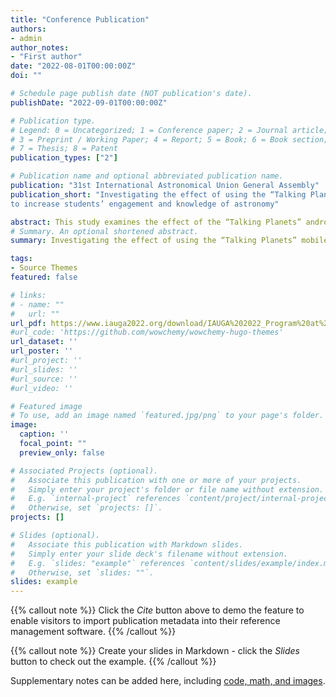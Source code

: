 ```yaml
---
title: "Conference Publication"
authors:
- admin
author_notes:
- "First author"
date: "2022-08-01T00:00:00Z"
doi: ""

# Schedule page publish date (NOT publication's date).
publishDate: "2022-09-01T00:00:00Z"

# Publication type.
# Legend: 0 = Uncategorized; 1 = Conference paper; 2 = Journal article;
# 3 = Preprint / Working Paper; 4 = Report; 5 = Book; 6 = Book section;
# 7 = Thesis; 8 = Patent
publication_types: ["2"]

# Publication name and optional abbreviated publication name.
publication: "31st International Astronomical Union General Assembly"
publication_short: "Investigating the effect of using the “Talking Planets” mobile application
to increase students’ engagement and knowledge of astronomy"

abstract: This study examines the effect of the “Talking Planets” android mobile application (funded by the International Astronomical Union’s Office of Astronomy for Development) on school students from 4th to 9th grade and their attitude toward the application. Talking Planets is an educational android mobile application (currently in beta version, not available in Google play store yet) to make school children aware of astronomy, more specifically the planets of our solar system. This mobile application presents different planets as funny characters and students will be able to chat with these characters and find out about them by asking different questions. That is, the characters of the planets will behave like chatbots. In this study, students (n=79) from two schools used our developed mobile application, Talking Planets. The study was conducted on 15 and 17 March 2022. The study investigated whether students learned anything new about astronomy after using our mobile application. Students' knowledge of astronomy was assessed before and after using the mobile application by providing the same question paper. 47.1% of students were able to increase their knowledge assessment performance, 35.44% of students' performance did not change, and the remaining 16.46% of students' performance was decreased. The outcomes suggest that this application has great potential to increase the knowledge of astronomy among school students. The attitude of the school students toward the mobile application was evaluated by an anonymous survey form. The students showed very positive attitude toward using the mobile application, its effectiveness, and user-friendliness.
# Summary. An optional shortened abstract.
summary: Investigating the effect of using the “Talking Planets” mobile application to increase students’ engagement and knowledge of astronomy

tags:
- Source Themes
featured: false

# links:
# - name: ""
#   url: ""
url_pdf: https://www.iauga2022.org/download/IAUGA%202022_Program%20at%20a%20Glance_220623.pdf?ver=6
#url_code: 'https://github.com/wowchemy/wowchemy-hugo-themes'
url_dataset: ''
url_poster: ''
#url_project: ''
#url_slides: ''
#url_source: ''
#url_video: ''

# Featured image
# To use, add an image named `featured.jpg/png` to your page's folder. 
image:
  caption: ''
  focal_point: ""
  preview_only: false

# Associated Projects (optional).
#   Associate this publication with one or more of your projects.
#   Simply enter your project's folder or file name without extension.
#   E.g. `internal-project` references `content/project/internal-project/index.md`.
#   Otherwise, set `projects: []`.
projects: []

# Slides (optional).
#   Associate this publication with Markdown slides.
#   Simply enter your slide deck's filename without extension.
#   E.g. `slides: "example"` references `content/slides/example/index.md`.
#   Otherwise, set `slides: ""`.
slides: example
---
```


{{% callout note %}}
Click the *Cite* button above to demo the feature to enable visitors to import publication metadata into their reference management software.
{{% /callout %}}

{{% callout note %}}
Create your slides in Markdown - click the *Slides* button to check out the example.
{{% /callout %}}

Supplementary notes can be added here, including [code, math, and images](https://wowchemy.com/docs/writing-markdown-latex/).
